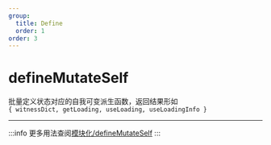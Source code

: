 ```yaml
---
group:
  title: Define
  order: 1
order: 3
---
```


# defineMutateSelf

批量定义状态对应的自我可变派生函数，返回结果形如  
 `{ witnessDict, getLoading, useLoading, useLoadingInfo }`

---

:::info
更多用法查阅[模块化/defineMutateSelf](/guide/modular#definemutateself)
:::
